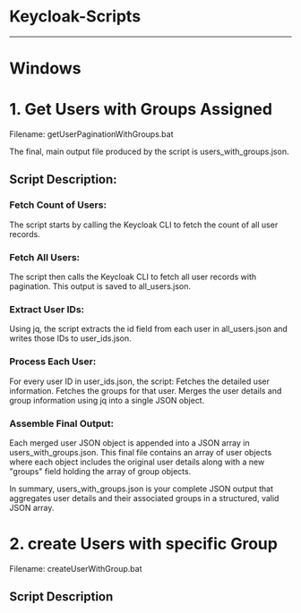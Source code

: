 # Keycloak-Scripts

---

# Windows

# 1. Get Users with Groups Assigned

Filename: getUserPaginationWithGroups.bat

The final, main output file produced by the script is users_with_groups.json.
## Script Description:

### Fetch Count of Users:
The script starts by calling the Keycloak CLI to fetch the count of all user records.

### Fetch All Users:
The script then calls the Keycloak CLI to fetch all user records with pagination. This output is saved to all_users.json.

### Extract User IDs:
Using jq, the script extracts the id field from each user in all_users.json and writes those IDs to user_ids.json.

### Process Each User:
For every user ID in user_ids.json, the script:
Fetches the detailed user information.
Fetches the groups for that user.
Merges the user details and group information using jq into a single JSON object.

### Assemble Final Output:
Each merged user JSON object is appended into a JSON array in users_with_groups.json. This final file contains an array of user objects where each object includes the original user details along with a new "groups" field holding the array of group objects.

In summary, users_with_groups.json is your complete JSON output that aggregates user details and their associated groups in a structured, valid JSON array.

# 2. create Users with specific Group

Filename: createUserWithGroup.bat

## Script Description

